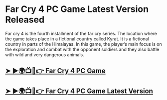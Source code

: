 # Far Cry 4 PC Game Latest Version Released

Far cry 4 is the fourth installment of the far cry series. The location where the game takes place in a fictional country called Kyrat. It is a fictional country in parts of the Himalayas. In this game, the player’s main focus is on the exploration and combat with the opponent soldiers and they also battle with wild and very dangerous animals.  

## [➤ ►🌍📺📱👉 Far Cry 4 PC Game](https://tinyurl.com/536bhrn7)

## [➤ ►🌍📺📱👉 Far Cry 4 PC Game Latest Version](https://tinyurl.com/536bhrn7)
